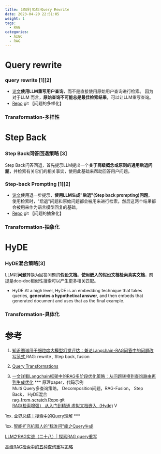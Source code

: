 ```yaml
---
title: (原理|实战)Query Rewrite
date: 2023-04-20 22:51:05
weight: 1
tags:
  - RAG
categories: 
  - AIGC
  - RAG
---
```


<p></p>
<!-- more -->


# Query rewrite
### query rewrite [1][2]
+ [论文](https://arxiv.org/pdf/2305.14283.pdf)**使用LLM重写用户查询**，而不是直接使用原始用户查询进行检索。
因为对于LLM 而言，**原始查询不可能总是最佳检索结果**，可以让LLM重写查询。
+ [Repo](https://github.com/langchain-ai/langchain/blob/master/cookbook/rewrite.ipynb) git
【问题的多样化】
### Transformation-多样性

# Step Back
### Step Back问答回退策略 [3]
Step Back问答回退，首先提示LLM提出一个**关于高级概念或原则的通用后退问题**，并检索有关它们的相关事实，使用此基础来帮助回答用户问题。

### Step-back Prompting [1][2]
+ [论文](https://arxiv.org/pdf/2310.06117.pdf)使用退一步提示，**使用LLM生成"后退"(Step back prompting)问题**。
使用检索时，"后退"问题和原始问题都会被用来进行检索，然后这两个结果都会被用来作为语言模型回复的基础。
+ [Repo](https://github.com/langchain-ai/langchain/blob/master/cookbook/stepback-qa.ipynb) git
【问题的抽象化】
### Transformation-抽象化

# HyDE
### HyDE混合策略[3]
LLM将**问题**转换为回答问题的**假设文档**。**使用嵌入的假设文档检索真实文档**，前提是doc-doc相似性搜索可以产生更多相关匹配。

+ HyDE
At a high level, HyDE is an embedding technique that takes queries, **generates a hypothetical answer**, and then embeds that generated document and uses that as the final example.

### Transformation-具体化

# 参考
1. [知识图谱用于细粒度大模型幻觉评估：兼论Langchain-RAG问答中的问题改写范式 ](https://mp.weixin.qq.com/s?__biz=MzAxMjc3MjkyMg==&mid=2648406156&idx=1&sn=d91a4df105c4fc4c9523f7141bc1c24d) 
    RAG:  rewrite , Step back, fusion  

2. [Query Transformations](https://blog.langchain.dev/query-transformations/)  

3. [一文详看Langchain框架中的RAG多阶段优化策略：从问题转换到查询路由再到生成优化](https://mp.weixin.qq.com/s/pK2BRLrWpEKKIPFhUtGvcg) ***   原理paper，代码示例  
   Multi Query多查询策略， Decomposition问题，RAG-Fusion， Step Back， HyDE混合  
   [rag-from-scratch Repo](https://github.com/langchain-ai/rag-from-scratch) git  
   [RAG(检索增强） 从入门到精通 虚拟文档嵌入（Hyde)](https://www.bilibili.com/video/BV1Vx421U7a4/) V  
   

1xx. [业界总结｜搜索中的Query理解](https://zhuanlan.zhihu.com/p/393914267) ***  

1xx. [智能扩充机器人的“标准问”库之Query生成](https://zhuanlan.zhihu.com/p/149429784)  

[LLM之RAG实战（二十八）| 探索RAG query重写](https://zhuanlan.zhihu.com/p/685981587)


[高级RAG检索中的五种查询重写策略](https://zhuanlan.zhihu.com/p/699118668)

